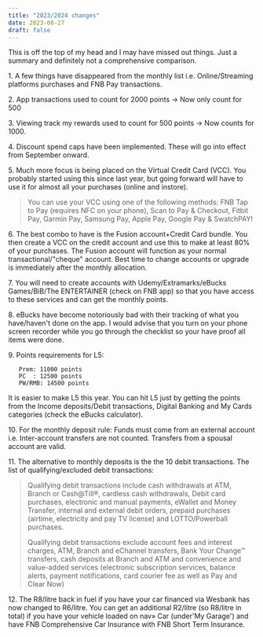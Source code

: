 ```yaml
---
title: "2023/2024 changes"
date: 2023-08-27
draft: false
---
```


This is off the top of my head and I may have missed out things. Just a summary and definitely not a comprehensive comparison.

1\. A few things have disappeared from the monthly list i.e. Online/Streaming platforms purchases and FNB Pay transactions.

2\. App transactions used to count for 2000 points -> Now only count for 500

3\. Viewing track my rewards used to count for 500 points -> Now counts for 1000.

4\. Discount spend caps have been implemented. These will go into effect from September onward.

5\. Much more focus is being placed on the Virtual Credit Card (VCC). You probably started using this since last year, but going forward will have to use it for almost all your purchases (online and instore).

>	You can use your VCC using one of the following methods: FNB Tap to Pay (requires NFC on your phone), Scan to Pay & Checkout, Fitbit Pay, Garmin Pay, Samsung Pay, Apple Pay, Google Pay & SwatchPAY!

6\. The best combo to have is the Fusion account+Credit Card bundle. You then create a VCC on the credit account and use this to make at least 80% of your purchases. The Fusion account will function as your normal transactional/"cheque" account. Best time to change accounts or upgrade is immediately after the monthly allocation.

7\. You will need to create accounts with Udemy/Extramarks/eBucks Games/BiB/The ENTERTAINER (check on FNB app) so that you have access to these services and can get the monthly points.

8\. eBucks have become notoriously bad with their tracking of what you have/haven't done on the app. I would advise that you turn on your phone screen recorder while you go through the checklist so your have proof all items were done.

9\. Points requirements for L5:

       Prem: 11000 points
       PC  : 12500 points
       PW/RMB: 14500 points

It is easier to make L5 this year. You can hit L5 just by getting the points from the Income deposits/Debit transactions, Digital Banking and My Cards categories (check the eBucks calculator).

10\. For the monthly deposit rule: Funds must come from an external account i.e. Inter-account transfers are not counted. Transfers from a spousal account are valid.

11\. The alternative to monthly deposits is the the 10 debit transactions. The list of qualifying/excluded debit transactions:

>Qualifying debit transactions include cash withdrawals at ATM, Branch or Cash@Till®, cardless cash withdrawals, Debit card purchases, electronic and manual payments, eWallet and Money Transfer, internal and external debit orders, prepaid purchases (airtime, electricity and pay TV license) and LOTTO/Powerball purchases.
> 
>Qualifying debit transactions exclude account fees and interest charges, ATM, Branch and eChannel transfers, Bank Your Change™ transfers, cash deposits at Branch and ATM and convenience and value-added services (electronic subscription services, balance alerts, payment notifications, card courier fee as well as Pay and Clear Now)

12\. The R8/litre back in fuel if you have your car financed via Wesbank has now changed to R6/litre. You can get an additional R2/litre (so R8/litre in total) if you have your vehicle loaded on nav» Car (under'My Garage') and have FNB Comprehensive Car Insurance with FNB Short Term Insurance. 